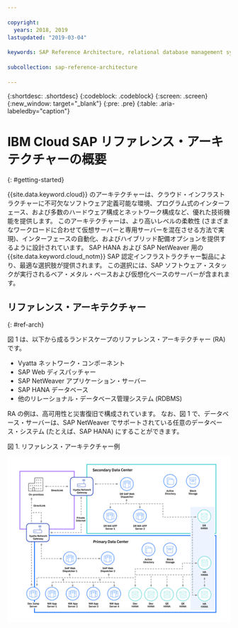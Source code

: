 ```yaml
---

copyright:
  years: 2018, 2019
lastupdated: "2019-03-04"

keywords: SAP Reference Architecture, relational database management systems, RDBMS, SAP Web Dispatcher, SAP NetWeaver Application Servers, application servers, database, high availability, disaster recovery

subcollection: sap-reference-architecture

---
```


{:shortdesc: .shortdesc}
{:codeblock: .codeblock}
{:screen: .screen}
{:new_window: target="_blank"}
{:pre: .pre}
{:table: .aria-labeledby="caption"}

# IBM Cloud SAP リファレンス・アーキテクチャーの概要
{: #getting-started}

{{site.data.keyword.cloud}} のアーキテクチャーは、クラウド・インフラストラクチャーに不可欠なソフトウェア定義可能な環境、プログラム式のインターフェース、および多数のハードウェア構成とネットワーク構成など、優れた技術機能を提供します。 このアーキテクチャーは、より高いレベルの柔軟性 (さまざまなワークロードに合わせて仮想サーバーと専用サーバーを混在させる方法で実現)、インターフェースの自動化、およびハイブリッド配備オプションを提供するように設計されています。 SAP HANA および SAP NetWeaver 用の {{site.data.keyword.cloud_notm}} SAP 認定インフラストラクチャー製品により、最適な選択肢が提供されます。 この選択には、SAP ソフトウェア・スタックが実行されるベア・メタル・ベースおよび仮想化ベースのサーバーが含まれます。

## リファレンス・アーキテクチャー
{: #ref-arch}

図 1 は、以下から成るランドスケープのリファレンス・アーキテクチャー (RA) です。

  * Vyatta ネットワーク・コンポーネント
  * SAP Web ディスパッチャー
  * SAP NetWeaver アプリケーション・サーバー
  * SAP HANA データベース
  * 他のリレーショナル・データベース管理システム (RDBMS)

RA の例は、高可用性と災害復旧で構成されています。 なお、図 1 で、データベース・サーバーは、SAP NetWeaver でサポートされている任意のデータベース・システム (たとえば、SAP HANA) にすることができます。

図 1. リファレンス・アーキテクチャー例

![図 1. リファレンス・アーキテクチャー例](/images/SAP-optimization-ref-architecture-20180527.png "リファレンス・アーキテクチャー例")
